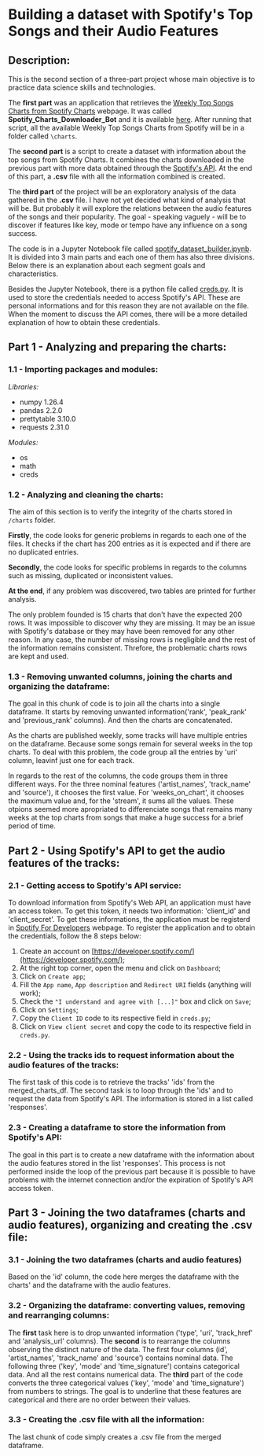 # Building a dataset with Spotify's Top Songs and their Audio Features

## **Description:**

This is the second section of a three-part project whose main objective is to practice data science skills and technologies.

The **first part** was an application that retrieves the [Weekly Top Songs Charts from Spotify Charts](https://charts.spotify.com/home) webpage. It was called **Spotify_Charts_Downloader_Bot** and it is available [here](https://github.com/JulianoOrlandi/Spotify_Charts_Downloader_Bot). After running that script, all the available Weekly Top Songs Charts from Spotify will be in a folder called `\charts`.

The **second part** is a script to create a dataset with information about the top songs from Spotify Charts. It combines the charts downloaded in the previous part with more data obtained through the [Spotify's API](https://developer.spotify.com/). At the end of this part, a **.csv** file with all the information combined is created.

The **third part** of the project will be an exploratory analysis of the data gathered in the **.csv** file. I have not yet decided what kind of analysis that will be. But probably it will explore the relations between the audio features of the songs and their popularity. The goal - speaking vaguely - will be to discover if features like key, mode or tempo have any influence on a song success.

The code is in a Jupyter Notebook file called [spotify_dataset_builder.ipynb](spotify_dataset_builder.ipynb). It is divided into 3 main parts and each one of them has also three divisions. Below there is an explanation about each segment goals and characteristics.

Besides the Jupyter Notebook, there is a python file called [creds.py](creds.py). It is used to store the credentials needed to access Spotify's API. These are personal informations and for this reason they are not available on the file. When the moment to discuss the API comes, there will be a more detailed explanation of how to obtain these credentials.

## **Part 1 - Analyzing and preparing the charts:**

### **1.1 - Importing packages and modules:**

*Libraries:*
- numpy               1.26.4
- pandas              2.2.0
- prettytable         3.10.0
- requests            2.31.0

*Modules:*
- os
- math
- creds


### **1.2 - Analyzing and cleaning the charts:**

The aim of this section is to verify the integrity of the charts stored in `/charts` folder.

**Firstly**, the code looks for generic problems in regards to each one of the files. It checks if the chart has 200 entries as it is expected and if there are no duplicated entries.

**Secondly**, the code looks for specific problems in regards to the columns such as missing, duplicated or inconsistent values.

**At the end**, if any problem was discovered, two tables are printed for further analysis.

The only problem founded is 15 charts that don't have the expected 200 rows. It was impossible to discover why they are missing. It may be an issue with Spotify's database or they may have been removed for any other reason. In any case, the number of missing rows is negligible and the rest of the information remains consistent. Threfore, the problematic charts rows are kept and used.

### **1.3 - Removing unwanted columns, joining the charts and organizing the dataframe:**

The goal in this chunk of code is to join all the charts into a single dataframe. It starts by removing unwanted information('rank', 'peak_rank' and 'previous_rank' columns). And then the charts are concatenated.

As the charts are published weekly, some tracks will have multiple entries on the dataframe. Because some songs remain for several weeks in the top charts. To deal with this problem, the code group all the entries by 'uri' column, leavinf just one for each track.

In regards to the rest of the columns, the code groups them in three different ways. For the three nominal features ('artist_names', 'track_name' and 'source'), it chooses the first value. For 'weeks_on_chart', it chooses the maximum value and, for the 'stream', it sums all the values. These otpions seemed more apropriated to differenciate songs that remains many weeks at the top charts from songs that make a huge success for a brief period of time.

## **Part 2 - Using Spotify's API to get the audio features of the tracks:**

### **2.1 - Getting access to Spotify's API service:**

To download information from Spotify's Web API, an application must have an access token. To get this token, it needs two information: 'client_id' and 'client_secret'. To get these informations, the application must be registerd in [Spotify For Developers](https://developer.spotify.com/) webpage. To register the application and to obtain the credentials, follow the 8 steps below:

1. Create an account on [https://developer.spotify.com/](https://developer.spotify.com/);
2. At the right top corner, open the menu and click on `Dashboard`;
3. Click on `Create app`;
4. Fill the `App name`, `App description` and `Redirect URI` fields (anything will work);
5. Check the `"I understand and agree with [...]"` box and click on `Save`;
6. Click on `Settings`;
7. Copy the `Client ID` code to its respective field in `creds.py`;
8. Click on `View client secret` and copy the code to its respective field in `creds.py`.

### **2.2 - Using the tracks ids to request information about the audio features of the tracks:**

The first task of this code is to retrieve the tracks' 'ids' from the merged_charts_df. The second task is to loop through the 'ids' and to request the data from Spotify's API. The information is stored in a list called 'responses'.

### **2.3 - Creating a dataframe to store the information from Spotify's API:**

The goal in this part is to create a new dataframe with the information about the audio features stored in the list 'responses'. This process is not performed inside the loop of the previous part because it is possible to have problems with the internet connection and/or the expiration of Spotify's API access token.

## **Part 3 - Joining the two dataframes (charts and audio features), organizing and creating the .csv file:**

### **3.1 - Joining the two dataframes (charts and audio features)**

Based on the 'id' column, the code here merges the dataframe with the charts' and the dataframe with the audio features.

### **3.2 - Organizing the dataframe: converting values, removing and rearranging columns:**

The **first** task here is to drop unwanted information ('type', 'uri', 'track_href' and 'analysis_url' columns). The **second** is to rearrange the columns observing the distinct nature of the data. The first four columns (id', 'artist_names', 'track_name' and 'source') contains nominal data. The following three ('key', 'mode' and 'time_signature') contains categorical data. And all the rest contains numerical data. The **third** part of the code converts the three categorical values ('key', 'mode' and 'time_signature') from numbers to strings. The goal is to underline that these features are categorical and there are no order between their values.

### **3.3 - Creating the .csv file with all the information:**

The last chunk of code simply creates a .csv file from the merged dataframe.